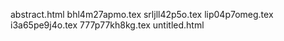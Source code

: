 abstract.html
bhl4m27apmo.tex
srljll42p5o.tex
lip04p7omeg.tex
i3a65pe9j4o.tex
777p77kh8kg.tex
untitled.html